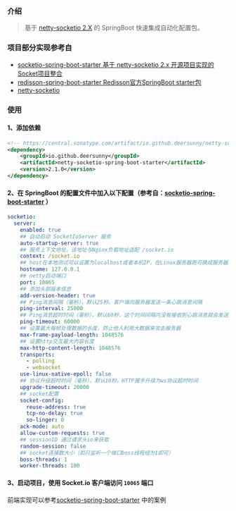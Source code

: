 ### 介绍

> 基于 [netty-socketio 2.X](https://github.com/mrniko/netty-socketio) 的 SpringBoot 快速集成自动化配置包。

### 项目部分实现参考自
- [socketio-spring-boot-starter 基于 netty-socketio 2.x 开源项目实现的Socket项目整合](https://github.com/hiwepy/socketio-spring-boot-starter)
- [redisson-spring-boot-starter Redisson官方SpringBoot starter包](https://github.com/redisson/redisson/tree/master/redisson-spring-boot-starter)
- [netty-socketio](https://github.com/mrniko/netty-socketio)

### 使用

#### 1、添加依赖
```xml
<!-- https://central.sonatype.com/artifact/io.github.deersunny/netty-socketio-spring-boot-starter -->
<dependency>
    <groupId>io.github.deersunny</groupId>
    <artifactId>netty-socketio-spring-boot-starter</artifactId>
    <version>2.1.0</version>
</dependency>
```

#### 2、在 SpringBoot 的配置文件中加入以下配置（参考自：[socketio-spring-boot-starter](https://github.com/hiwepy/socketio-spring-boot-starter/blob/master/README.md) ）

```yml
socketio:
  server:
    enabled: true
    ## 自动启动 SocketIoServer 服务
    auto-startup-server: true
    ## 服务上下文地址，该地址与Nginx负载地址适配 /socket.io
    context: /socket.io
    ## host在本地测试可以设置为localhost或者本机IP，在Linux服务器跑可换成服务器IP
    hostname: 127.0.0.1
    ## netty启动端口
    port: 10065
    ## 添加头部版本信息
    add-version-header: true
    ## Ping消息间隔（毫秒），默认25秒。客户端向服务器发送一条心跳消息间隔
    ping-interval: 25000
    ## Ping消息超时时间（毫秒），默认60秒，这个时间间隔内没有接收到心跳消息就会发送超时事件
    ping-timeout: 60000
    ## 设置最大每帧处理数据的长度，防止他人利用大数据来攻击服务器
    max-frame-payload-length: 1048576
    ## 设置http交互最大内容长度
    max-http-content-length: 1048576
    transports:
      - polling
      - websocket
    use-linux-native-epoll: false
    ## 协议升级超时时间（毫秒），默认10秒。HTTP握手升级为ws协议超时时间
    upgrade-timeout: 20000
    ## socket配置
    socket-config:
      reuse-address: true
      tcp-no-delay: true
      so-linger: 0
    ack-mode: auto
    allow-custom-requests: true
    ## sessionID 通过请求头io来获取
    random-session: false
    ## socket连接数大小（如只监听一个端口boss线程组为1即可）
    boss-threads: 1
    worker-threads: 100
```

#### 3、启动项目，使用 Socket.io 客户端访问 `10065` 端口

前端实现可以参考[socketio-spring-boot-starter](https://github.com/hiwepy/socketio-spring-boot-starter/blob/master/README.md) 中的案例